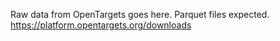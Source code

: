 Raw data from OpenTargets goes here. Parquet files expected. 
https://platform.opentargets.org/downloads
